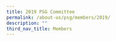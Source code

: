 ```yaml
---
title: 2019 PSG Committee
permalink: /about-us/psg/members/2019/
description: ""
third_nav_title: Members
---
```

